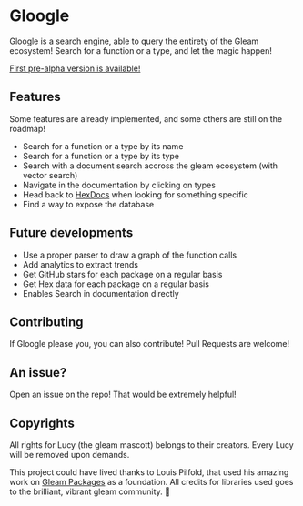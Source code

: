 # Gloogle

Gloogle is a search engine, able to query the entirety of the Gleam ecosystem!
Search for a function or a type, and let the magic happen!

[First pre-alpha version is available!](https://gloogle.run)

## Features

Some features are already implemented, and some others are still on the roadmap!

- Search for a function or a type by its name
- Search for a function or a type by its type
- Search with a document search accross the gleam ecosystem (with vector search)
- Navigate in the documentation by clicking on types
- Head back to [HexDocs](https://hexdocs.pm) when looking for something specific
- Find a way to expose the database

## Future developments

- Use a proper parser to draw a graph of the function calls
- Add analytics to extract trends
- Get GitHub stars for each package on a regular basis
- Get Hex data for each package on a regular basis
- Enables Search in documentation directly

<!-- Is it really useful? -->
<!-- - Implements a full-mirror of hex, in case hex is down (because we can, so why not) -->
<!-- - Add a way to visualise a package directly -->

## Contributing

If Gloogle please you, you can also contribute! Pull Requests are welcome!

## An issue?

Open an issue on the repo! That would be extremely helpful!

## Copyrights

All rights for Lucy (the gleam mascott) belongs to their creators. Every Lucy will
be removed upon demands.

This project could have lived thanks to Louis Pilfold, that used his amazing work on
[Gleam Packages](https://github.com/gleam-lang/packages) as a foundation. All credits for
libraries used goes to the brilliant, vibrant gleam community. 💜
